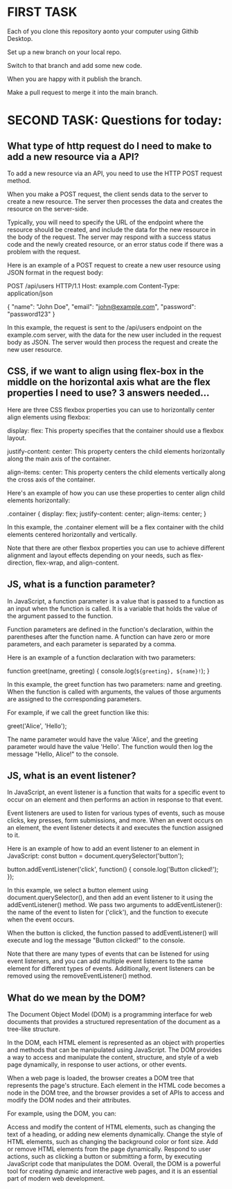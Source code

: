 # FIRST TASK

Each of you clone  this repository aonto your computer using Githib Desktop.

Set up a new branch on your local repo. 

Switch to that branch and add some new code.


When you are happy with it publish the branch.

Make a pull request to merge it into the main branch.

# SECOND TASK: Questions for today:

## What type of http request do I need to make  to add a new resource via a API?

To add a new resource via an API, you need to use the HTTP POST request method.

When you make a POST request, the client sends data to the server to create a new resource. The server then processes the data and creates the resource on the server-side.

Typically, you will need to specify the URL of the endpoint where the resource should be created, and include the data for the new resource in the body of the request. The server may respond with a success status code and the newly created resource, or an error status code if there was a problem with the request.

Here is an example of a POST request to create a new user resource using JSON format in the request body:

POST /api/users HTTP/1.1
Host: example.com
Content-Type: application/json

{
  "name": "John Doe",
  "email": "john@example.com",
  "password": "password123"
}

In this example, the request is sent to the /api/users endpoint on the example.com server, with the data for the new user included in the request body as JSON. The server would then process the request and create the new user resource.

## CSS, if we want to align using flex-box  in the middle on the horizontal axis what are the flex properties I need to use? 3 answers needed...

Here are three CSS flexbox properties you can use to horizontally center align elements using flexbox:

display: flex: This property specifies that the container should use a flexbox layout.

justify-content: center: This property centers the child elements horizontally along the main axis of the container.

align-items: center: This property centers the child elements vertically along the cross axis of the container.

Here's an example of how you can use these properties to center align child elements horizontally:

.container {
  display: flex;
  justify-content: center;
  align-items: center;
}

In this example, the .container element will be a flex container with the child elements centered horizontally and vertically.

Note that there are other flexbox properties you can use to achieve different alignment and layout effects depending on your needs, such as flex-direction, flex-wrap, and align-content.

## JS, what is a  function parameter?

In JavaScript, a function parameter is a value that is passed to a function as an input when the function is called. It is a variable that holds the value of the argument passed to the function.

Function parameters are defined in the function's declaration, within the parentheses after the function name. A function can have zero or more parameters, and each parameter is separated by a comma.

Here is an example of a function declaration with two parameters:

function greet(name, greeting) {
  console.log(`${greeting}, ${name}!`);
}

In this example, the greet function has two parameters: name and greeting. When the function is called with arguments, the values of those arguments are assigned to the corresponding parameters.

For example, if we call the greet function like this:

greet('Alice', 'Hello');

The name parameter would have the value 'Alice', and the greeting parameter would have the value 'Hello'. The function would then log the message "Hello, Alice!" to the console.

## JS, what is an event listener?

In JavaScript, an event listener is a function that waits for a specific event to occur on an element and then performs an action in response to that event.

Event listeners are used to listen for various types of events, such as mouse clicks, key presses, form submissions, and more. When an event occurs on an element, the event listener detects it and executes the function assigned to it.

Here is an example of how to add an event listener to an element in JavaScript:
const button = document.querySelector('button');

button.addEventListener('click', function() {
  console.log('Button clicked!');
});

In this example, we select a button element using document.querySelector(), and then add an event listener to it using the addEventListener() method. We pass two arguments to addEventListener(): the name of the event to listen for ('click'), and the function to execute when the event occurs.

When the button is clicked, the function passed to addEventListener() will execute and log the message "Button clicked!" to the console.

Note that there are many types of events that can be listened for using event listeners, and you can add multiple event listeners to the same element for different types of events. Additionally, event listeners can be removed using the removeEventListener() method.


## What do we mean by the DOM?

The Document Object Model (DOM) is a programming interface for web documents that provides a structured representation of the document as a tree-like structure.

In the DOM, each HTML element is represented as an object with properties and methods that can be manipulated using JavaScript. The DOM provides a way to access and manipulate the content, structure, and style of a web page dynamically, in response to user actions, or other events.

When a web page is loaded, the browser creates a DOM tree that represents the page's structure. Each element in the HTML code becomes a node in the DOM tree, and the browser provides a set of APIs to access and modify the DOM nodes and their attributes.

For example, using the DOM, you can:

Access and modify the content of HTML elements, such as changing the text of a heading, or adding new elements dynamically.
Change the style of HTML elements, such as changing the background color or font size.
Add or remove HTML elements from the page dynamically.
Respond to user actions, such as clicking a button or submitting a form, by executing JavaScript code that manipulates the DOM.
Overall, the DOM is a powerful tool for creating dynamic and interactive web pages, and it is an essential part of modern web development.

